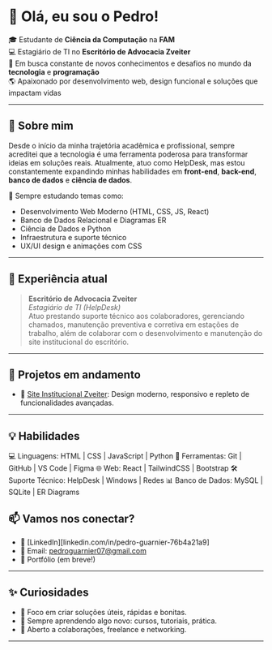 # 👋 Olá, eu sou o Pedro!

🎓 Estudante de **Ciência da Computação** na **FAM**  
💻 Estagiário de TI no **Escritório de Advocacia Zveiter**  
🚀 Em busca constante de novos conhecimentos e desafios no mundo da **tecnologia** e **programação**  
🌎 Apaixonado por desenvolvimento web, design funcional e soluções que impactam vidas

---

## 🚀 Sobre mim

Desde o início da minha trajetória acadêmica e profissional, sempre acreditei que a tecnologia é uma ferramenta poderosa para transformar ideias em soluções reais. Atualmente, atuo como HelpDesk, mas estou constantemente expandindo minhas habilidades em **front-end**, **back-end**, **banco de dados** e **ciência de dados**.

🧠 Sempre estudando temas como:
- Desenvolvimento Web Moderno (HTML, CSS, JS, React)
- Banco de Dados Relacional e Diagramas ER
- Ciência de Dados e Python
- Infraestrutura e suporte técnico
- UX/UI design e animações com CSS

---

## 💼 Experiência atual

> **Escritório de Advocacia Zveiter**  
> _Estagiário de TI (HelpDesk)_  
> Atuo prestando suporte técnico aos colaboradores, gerenciando chamados, manutenção preventiva e corretiva em estações de trabalho, além de colaborar com o desenvolvimento e manutenção do site institucional do escritório.

---

## 🌱 Projetos em andamento

- 💼 [Site Institucional Zveiter](https://github.com/PedroGuarnier/SiteZveiter): Design moderno, responsivo e repleto de funcionalidades avançadas.


---

## 💡 Habilidades
💻 Linguagens: HTML | CSS | JavaScript | Python
🧠 Ferramentas: Git | GitHub | VS Code | Figma
🌐 Web: React | TailwindCSS | Bootstrap
🛠️ Suporte Técnico: HelpDesk | Windows | Redes
📊 Banco de Dados: MySQL | SQLite | ER Diagrams

## 📫 Vamos nos conectar?

- 💼 [LinkedIn][linkedin.com/in/pedro-guarnier-76b4a21a9]
- 💌 Email: pedroguarnier07@gmail.com
- 📁 Portfólio (em breve!)

---

## ✨ Curiosidades

- 🎯 Foco em criar soluções úteis, rápidas e bonitas.
- 🌱 Sempre aprendendo algo novo: cursos, tutoriais, prática.
- 🤝 Aberto a colaborações, freelance e networking.

---
